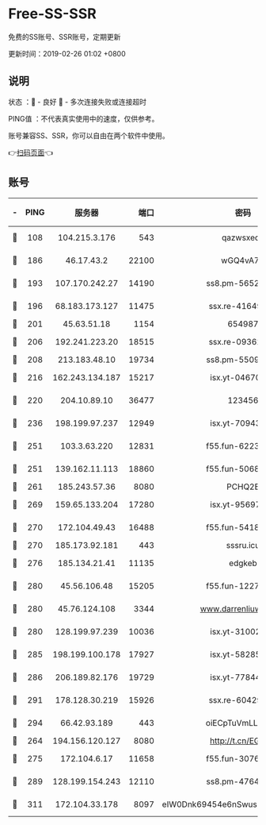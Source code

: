 # Free-SS-SSR

免费的SS账号、SSR账号，定期更新

更新时间：2019-02-26 01:02 +0800

## 说明

状态     ：🙂 - 良好 🙁 - 多次连接失败或连接超时

PING值   ：不代表真实使用中的速度，仅供参考。

账号兼容SS、SSR，你可以自由在两个软件中使用。

👉[扫码页面](https://liesauer.github.io/free-ss-ssr.github.io/)👈

## 账号

|-|PING|服务器|端口|密码|加密方式|区域|
|:----:|:----:|:-----:|-----:|:----:|:----:|:----:|
|🙂|108|104.215.3.176|543|qazwsxedc|aes-256-gcm|JP|
|🙂|186|46.17.43.2|22100|wGQ4vA7D|aes-256-gcm|RU|
|🙂|193|107.170.242.27|14190|ss8.pm-56526890|aes-256-cfb|US|
|🙂|196|68.183.173.127|11475|ssx.re-41649202|aes-256-cfb|US|
|🙂|201|45.63.51.18|1154|654987|chacha20|US|
|🙂|206|192.241.223.20|18515|ssx.re-09362839|aes-256-cfb|US|
|🙂|208|213.183.48.10|19734|ss8.pm-55096385|rc4-md5|RU|
|🙂|216|162.243.134.187|15217|isx.yt-04670550|aes-256-cfb|US|
|🙂|220|204.10.89.10|36477|123456|aes-256-cfb|US|
|🙂|236|198.199.97.237|12949|isx.yt-70943099|aes-256-cfb|US|
|🙂|251|103.3.63.220|12831|f55.fun-62237207|aes-256-cfb|SG|
|🙂|251|139.162.11.113|18860|f55.fun-50686264|aes-256-cfb|SG|
|🙂|261|185.243.57.36|8080|PCHQ2E|rc4-md5|US|
|🙂|269|159.65.133.204|17280|isx.yt-95697435|aes-256-cfb|SG|
|🙂|270|172.104.49.43|16488|f55.fun-54186310|aes-256-cfb|SG|
|🙂|270|185.173.92.181|443|sssru.icu|rc4-md5|RU|
|🙂|276|185.134.21.41|11135|edgkeb|aes-256-cfb|GB|
|🙂|280|45.56.106.48|15205|f55.fun-12278228|aes-256-cfb|US|
|🙂|280|45.76.124.108|3344|www.darrenliuwei.com|aes-256-cfb|AU|
|🙂|280|128.199.97.239|10036|isx.yt-31002701|aes-256-cfb|SG|
|🙂|285|198.199.100.178|17927|isx.yt-58285902|aes-256-cfb|US|
|🙂|286|206.189.82.176|19729|isx.yt-77844520|aes-256-cfb|SG|
|🙂|291|178.128.30.219|15926|ssx.re-60429787|aes-256-cfb|SG|
|🙂|294|66.42.93.189|443|oiECpTuVmLLxk4Ts|aes-256-cfb|US|
|🙂|264|194.156.120.127|8080|http://t.cn/EGJIyrl|rc4-md5|RU|
|🙂|275|172.104.6.17|11658|f55.fun-30764636|aes-256-cfb|US|
|🙂|289|128.199.154.243|12110|ss8.pm-47641220|aes-256-cfb|SG|
|🙂|311|172.104.33.178|8097|eIW0Dnk69454e6nSwuspv9DmS201tQ0D|aes-256-cfb|SG|
